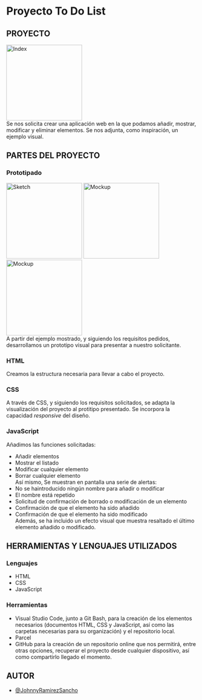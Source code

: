 # Proyecto To Do List
## PROYECTO
<a href="http://johnnyramirez.es/f5/To-Do-List/index.jpg" target="_blank"><img src="http://johnnyramirez.es/f5/To-Do-List/index.jpg" alt="Index" width="200"></a>   
Se nos solicita crear una aplicación web en la que podamos añadir, mostrar, modificar y eliminar elementos.
Se nos adjunta, como inspiración, un ejemplo visual.
## PARTES DEL PROYECTO
### Prototipado
<a href="http://johnnyramirez.es/f5/To-Do-List/sketch.jpg" target="_blank"><img src="http://johnnyramirez.es/f5/To-Do-List/sketch.jpg" alt="Sketch" width="200"></a>
<a href="http://johnnyramirez.es/f5/To-Do-List/mockup.jpg" target="_blank"><img src="http://johnnyramirez.es/f5/To-Do-List/mockup.jpg" alt="Mockup" width="200"></a>
<a href="http://johnnyramirez.es/f5/To-Do-List/prototipo.jpg" target="_blank"><img src="http://johnnyramirez.es/f5/To-Do-List/prototipo.jpg" alt="Mockup" width="200"></a>   
A partir del ejemplo mostrado, y siguiendo los requisitos pedidos, desarrollamos un prototipo visual para presentar a nuestro solicitante.
### HTML
Creamos la estructura necesaria para llevar a cabo el proyecto.
### CSS
A través de CSS, y siguiendo los requisitos solicitados, se adapta la visualización del proyecto al protitipo presentado. Se incorpora la capacidad *responsive* del diseño.
### JavaScript
Añadimos las funciones solicitadas:
- Añadir elementos
- Mostrar el listado
- Modificar cualquier elemento
- Borrar cualquier elemento   
Así mismo, Se muestran en pantalla una serie de alertas:
- No se haintroducido ningún nombre para añadir o modificar
- El nombre está repetido
- Solicitud de confirmación de borrado o modificación de un elemento
- Confirmación de que el elemento ha sido añadido
- Confirmación de que el elemento ha sido modificado   
Además, se ha incluido un efecto visual que muestra resaltado el último elemento añadido o modificado.
## HERRAMIENTAS Y LENGUAJES UTILIZADOS
### Lenguajes
- HTML
- CSS
- JavaScript
### Herramientas
- Visual Studio Code, junto a Git Bash, para la creación de los elementos necesarios (documentos HTML, CSS y JavaScript, así como las carpetas necesarias para su organización) y el repositorio local.
- Parcel
- GitHub para la creación de un repositorio online que nos permitirá, entre otras opciones, recuperar el proyecto desde cualquier dispositivo, así como compartirlo llegado el momento.
## AUTOR
- [@JohnnyRamirezSancho](https://github.com/JohnnyRamirezSancho)